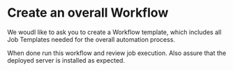 # Create an overall Workflow

We woudl like to ask you to create a Workflow template, which includes all Job Templates needed for the overall automation process. 

When done run this workflow and review job execution.
Also assure that the deployed server is installed as expected.

